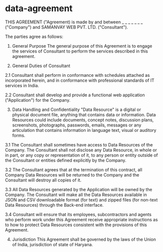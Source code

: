 # data-agreement

THIS AGREEMENT ("Agreement) is made by and between _ _ _ _ _ _ _ ("Company") and SAMANVAY WEB PVT. LTD. ("Consultant").

The parties agree as follows:

1. General Purpose
The general purpose of this Agreement is to engage the services of Consultant to perform the services described in this agreement.

2. General Duties of Consultant

2.1 Consultant shall perform in conformance with schedules attached as incorporated herein, and in conformance with professional standards of IT services in India.

2.2 Consultant shall develop and provide a functional web application ("Application") for the Company.

3. Data Handling and Confidentiality
"Data Resource" is a digital or physical document file, anything that contains data or information. Data Resources could include documents, concept notes, discussion plans, screenshots, photographs, passwords, emails, messages or any articulation that contains information in language text, visual or auditory forms.

3.1 The Consultant shall sometimes have access to Data Resources of the Company. The Consultant shall not disclose any Data Resource, in whole or in part, or any copy or representation of it, to any person or entity outside of the Consultant or entities defined explicitly by the Company.

3.2 The Consultant agrees that at the termination of this contract, all Company Data Resources will be returned to the Company and the Consultant will destroy all copies of it.

3.3 All Data Resources generated by the Application will be owned by the Company. The Consultant will make all the Data Resources available in JSON and CSV downloadable format (for text) and zipped files (for non-text Data Resources) through the Back-end interface.

3.4 Consultant will ensure that its employees, subcontractors and agents who perform work under this Agreement receive appropriate instructions as to how to protect Data Resources consistent with the provisions of this Agreement.

4. Jurisdiction
This Agreement shall be governed by the laws of the Union of India, jurisdiction of state of Haryana.